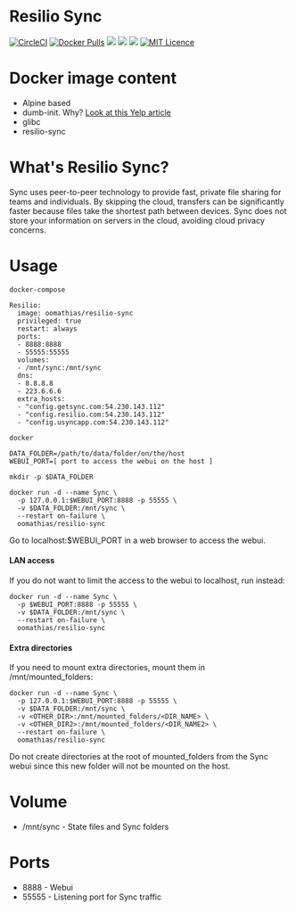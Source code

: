 Resilio Sync
===============

[![CircleCI](https://circleci.com/gh/oomathias/resilio-sync.svg?style=svg)](https://circleci.com/gh/oomathias/resilio-sync)
[![Docker Pulls](https://img.shields.io/docker/pulls/oomathias/resilio-sync.svg)](https://hub.docker.com/r/oomathias/resilio-sync/)
[![](https://images.microbadger.com/badges/image/oomathias/resilio-sync.svg)](https://microbadger.com/images/oomathias/resilio-sync "Get your own image badge on microbadger.com")
[![](https://images.microbadger.com/badges/version/oomathias/resilio-sync.svg)](https://microbadger.com/images/oomathias/resilio-sync "Get your own version badge on microbadger.com")
[![](https://images.microbadger.com/badges/commit/oomathias/resilio-sync.svg)](https://microbadger.com/images/oomathias/resilio-sync "Get your own commit badge on microbadger.com")
[![MIT Licence](https://badges.frapsoft.com/os/mit/mit.svg?v=103)](https://opensource.org/licenses/mit-license.php)  

# Docker image content

- Alpine based
- dumb-init. Why? [Look at this Yelp article](https://engineeringblog.yelp.com/2016/01/dumb-init-an-init-for-docker.html)
- glibc
- resilio-sync

# What's Resilio Sync?

Sync uses peer-to-peer technology to provide fast, private file sharing for teams and individuals. By skipping the cloud, transfers can be significantly faster because files take the shortest path between devices. Sync does not store your information on servers in the cloud, avoiding cloud privacy concerns.

# Usage

    docker-compose 
    
    Resilio:
      image: oomathias/resilio-sync
      privileged: true
      restart: always
      ports:
      - 8888:8888
      - 55555:55555
      volumes:
      - /mnt/sync:/mnt/sync
      dns:
      - 8.8.8.8
      - 223.6.6.6
      extra_hosts:
      - "config.getsync.com:54.230.143.112"
      - "config.resilio.com:54.230.143.112"
      - "config.usyncapp.com:54.230.143.112"

    docker 
    
    DATA_FOLDER=/path/to/data/folder/on/the/host
    WEBUI_PORT=[ port to access the webui on the host ]
    
    mkdir -p $DATA_FOLDER

    docker run -d --name Sync \
      -p 127.0.0.1:$WEBUI_PORT:8888 -p 55555 \
      -v $DATA_FOLDER:/mnt/sync \
      --restart on-failure \
      oomathias/resilio-sync

Go to localhost:$WEBUI_PORT in a web browser to access the webui.

#### LAN access

If you do not want to limit the access to the webui to localhost, run instead:

    docker run -d --name Sync \
      -p $WEBUI_PORT:8888 -p 55555 \
      -v $DATA_FOLDER:/mnt/sync \
      --restart on-failure \
      oomathias/resilio-sync

#### Extra directories

If you need to mount extra directories, mount them in /mnt/mounted_folders:

    docker run -d --name Sync \
      -p 127.0.0.1:$WEBUI_PORT:8888 -p 55555 \
      -v $DATA_FOLDER:/mnt/sync \
      -v <OTHER_DIR>:/mnt/mounted_folders/<DIR_NAME> \
      -v <OTHER_DIR2>:/mnt/mounted_folders/<DIR_NAME2> \
      --restart on-failure \
      oomathias/resilio-sync

Do not create directories at the root of mounted_folders from the Sync webui since this new folder will not be mounted on the host.

# Volume

* /mnt/sync - State files and Sync folders

# Ports

* 8888 - Webui
* 55555 - Listening port for Sync traffic
